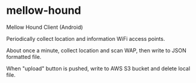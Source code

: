 # mellow-hound
Mellow Hound Client (Android)

Periodically collect location and information WiFi access points.

About once a minute, collect location and scan WAP, then write to JSON formatted file.

When "upload" button is pushed, write to AWS S3 bucket and delete local file.

